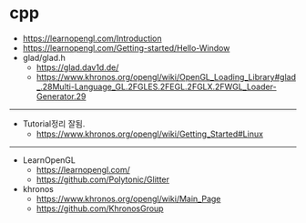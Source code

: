 # cpp
- https://learnopengl.com/Introduction
- https://learnopengl.com/Getting-started/Hello-Window
- glad/glad.h
  - https://glad.dav1d.de/
  - https://www.khronos.org/opengl/wiki/OpenGL_Loading_Library#glad_.28Multi-Language_GL.2FGLES.2FEGL.2FGLX.2FWGL_Loader-Generator.29

<hr />

- Tutorial정리 잘됨.
  - https://www.khronos.org/opengl/wiki/Getting_Started#Linux

<hr />
 
- LearnOpenGL
  - https://learnopengl.com/
  - https://github.com/Polytonic/Glitter
- khronos
  - https://www.khronos.org/opengl/wiki/Main_Page
  - https://github.com/KhronosGroup
